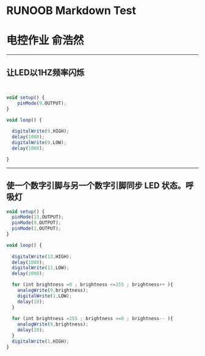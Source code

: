 # RUNOOB Markdown Test
# 电控作业    俞浩然
__________________________________________

## 让LED以1HZ频率闪烁
```js


void setup() {
    pinMode(9,OUTPUT);
}

void loop() {
  
  digitalWrite(9,HIGH);
  delay(1000);
  digitalWrite(9,LOW); 
  delay(1000);

}


```


______

## 使一个数字引脚与另一个数字引脚同步 LED 状态。呼吸灯

```js
void setup() {  
  pinMode(13,OUTPUT);
  pinMode(9,OUTPUT);
  pinMode(1,OUTPUT);
}

void loop() {
  
  digitalWrite(13,HIGH);
  delay(1000);
  digitalWrite(13,LOW);
  delay(1000);

  for (int brightness =0 ; brightness <=255 ; brightness++ ){
    analogWrite(9,brightness);
    digitalWrite(1,LOW);
    delay(10);
  }
  
  for (int brightness =255 ; brightness >=0 ; brightness-- ){
    analogWrite(9,brightness);   
    delay(10); 
  }
  digitalWrite(1,HIGH);
}
```

